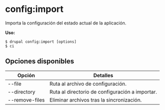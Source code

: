 # config:import
Importa la configuración del estado actual de la aplicación.

**Uso:**
```
$ drupal config:import [options]
$ ci  
```

## Opciones disponibles
Opción | Detalles
-------|-------------
--file | Ruta al archivo de configuración.
--directory | Ruta al directorio de configuración a importar.
--remove-files | Eliminar archivos tras la sincronización.
